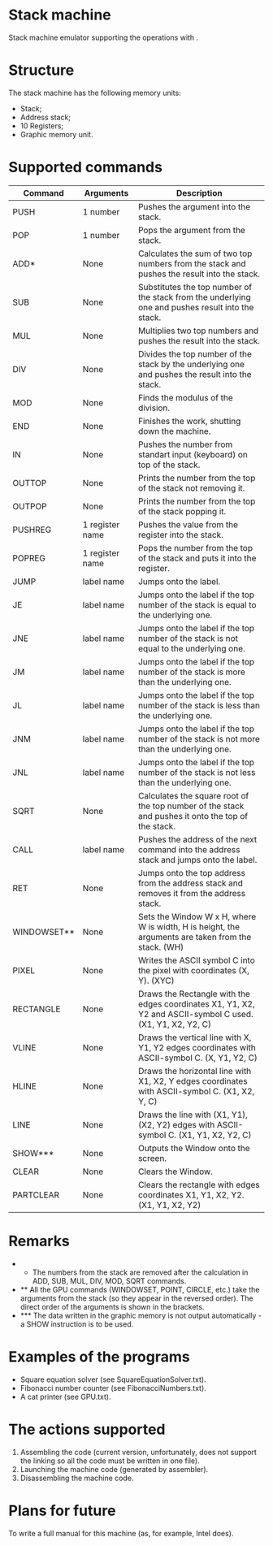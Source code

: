 # Stack machine
Stack machine emulator supporting the operations with .
# Structure
The stack machine has the following memory units:
 - Stack;
 - Address stack;
 - 10 Registers;
 - Graphic memory unit.
 # Supported commands
 |Command|Arguments|Description|
 --------|---------|-----------|
 |PUSH|1 number|Pushes the argument into the stack.|
 |POP|1 number|Pops the argument from the stack.|
 |ADD*|None|Calculates the sum of two top numbers from the stack and pushes the result into the stack.|
 |SUB|None|Substitutes the top number of the stack from the underlying one and pushes result into the stack.|
 |MUL|None|Multiplies two top numbers and pushes the result into the stack.|
 |DIV|None|Divides the top number of the stack by the underlying one and pushes the result into the stack.|
 |MOD|None|Finds the modulus of the division.|
 |END|None|Finishes the work, shutting down the machine.|
 |IN|None|Pushes the number from standart input (keyboard) on top of the stack.|
 |OUTTOP|None|Prints the number from the top of the stack not removing it.|
 |OUTPOP|None|Prints the number from the top of the stack popping it.|
 |PUSHREG|1 register name|Pushes the value from the register into the stack.|
 |POPREG|1 register name|Pops the number from the top of the stack and puts it into the register.|
 |JUMP|label name|Jumps onto the label.|
 |JE|label name|Jumps onto the label if the top number of the stack is equal to the underlying one.|
 |JNE|label name|Jumps onto the label if the top number of the stack is not equal to the underlying one.|
 |JM|label name|Jumps onto the label if the top number of the stack is more than the underlying one.|
 |JL|label name|Jumps onto the label if the top number of the stack is less than the underlying one.|
 |JNM|label name|Jumps onto the label if the top number of the stack is not more than the underlying one.|
 |JNL|label name|Jumps onto the label if the top number of the stack is not less than the underlying one.|
 |SQRT|None|Calculates the square root of the top number of the stack and pushes it onto the top of the stack.|
 |CALL|label name|Pushes the address of the next command into the address stack and jumps onto the label.|
 |RET|None|Jumps onto the top address from the address stack and removes it from the address stack.|
 |WINDOWSET**|None|Sets the Window W x H, where W is width, H is height, the arguments are taken from the stack. (WH)|
 |PIXEL|None|Writes the ASCII symbol C into the pixel with coordinates (X, Y). (XYC)|
 |RECTANGLE|None|Draws the Rectangle with the edges coordinates X1, Y1, X2, Y2 and ASCII-symbol C used. (X1, Y1, X2, Y2, C)|
 |VLINE|None|Draws the vertical line with X, Y1, Y2 edges coordinates with ASCII-symbol C. (X, Y1, Y2, C)|
 |HLINE|None|Draws the horizontal line with X1, X2, Y edges coordinates with ASCII-symbol C. (X1, X2, Y, C)|
 |LINE|None|Draws the line with (X1, Y1), (X2, Y2) edges with ASCII-symbol C. (X1, Y1, X2, Y2, C)|
 |SHOW***|None|Outputs the Window onto the screen.|
 |CLEAR|None|Clears the Window.|
 |PARTCLEAR|None|Clears the rectangle with edges coordinates X1, Y1, X2, Y2. (X1, Y1, X2, Y2)|
 # Remarks
 - * The numbers from the stack are removed after the calculation in ADD, SUB, MUL, DIV, MOD, SQRT commands.
 - ** All the GPU commands (WINDOWSET, POINT, CIRCLE, etc.) take the arguments from the stack (so they appear in the reversed order). The direct order of the arguments is shown in the brackets.
 - *** The data written in the graphic memory is not output automatically - a SHOW instruction is to be used.
# Examples of the programs
 - Square equation solver (see SquareEquationSolver.txt).
 - Fibonacci number counter (see FibonacciNumbers.txt).
 - A cat printer (see GPU.txt).
# The actions supported
1. Assembling the code (current version, unfortunately, does not support the linking so all the code must be written in one file).
2. Launching the machine code (generated by assembler).
3. Disassembling the machine code.
# Plans for future
To write a full manual for this machine (as, for example, Intel does).
